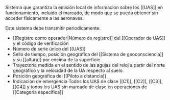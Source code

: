 Sistema que garantiza la emisión local de información sobre los [[UAS]] en funcionamiento, incluido el marcado, de modo que se pueda obtener sin acceder físicamente a las aeronaves.

Este sistema debe transmitir periodicamente:
- [[Registro como operador|Número de registro]] del [[Operador de UAS]] y el código de verificación
- Número de serie único del [[UAS]]
- Sello de tiempo, posición geográfica del [[Sistema de geoconsciencia]] y su [[altura]] por encima de la superficie
- Trayectoria medida en el sentido de las agujas del reloj a partir del norte geográfico y la velocidad de la UA respecto al suelo.
- Posición geográfica del [[Piloto a distancia]]
- Indicación de emergencia
Todos los UAS de clase [[C1]], [[C2]], [[C3]], [[C4]] y todos los UAS sin marcado de clase en operaciones de [[Categoría específica]]
